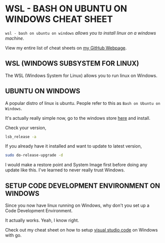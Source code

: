 # WSL - BASH ON UBUNTU ON WINDOWS CHEAT SHEET

`wsl - bash on ubuntu on windows` _allows you to install linux
on a windows machine._

View my entire list of cheat sheets on
[my GitHub Webpage](https://jeffdecola.github.io/my-cheat-sheets/).

## WSL (WINDOWS SUBSYSTEM FOR LINUX)

The WSL (Windows System for Linux) allows you to run linux on Windows.

## UBUNTU ON WINDOWS

A popular distro of linux is ubuntu.  People refer to this
as `Bash on Ubuntu on Windows`.

It's actually really simple now, go to the windows store 
[here](https://www.microsoft.com/en-us/p/ubuntu/9nblggh4msv6?activetab=pivot%3aoverviewtab)
and install.

Check your version,

```bash
lsb_release -a
```

If you already have it installed and want to update to latest version,

```bash
sudo do-release-upgrade -d
```

I would make a restore point and System Image first before doing any
update like this.  I've learned to never really trust Windows.

## SETUP CODE DEVELOPMENT ENVIRONMENT ON WINDOWS

Since you now have linux running on Windows, why don't you set up
a Code Development Environment.

It actually works.  Yeah, I know right.

Check out my cheat sheet on how to setup
[visual studio code](https://github.com/JeffDeCola/my-cheat-sheets/tree/master/development/development-environments/visual-studio-code-cheat-sheet)
on Windows with go.
